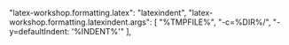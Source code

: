 "latex-workshop.formatting.latex": "latexindent",
"latex-workshop.formatting.latexindent.args": [
    "%TMPFILE%",
    "-c=%DIR%/",
    "-y=defaultIndent: '%INDENT%'"
  ],